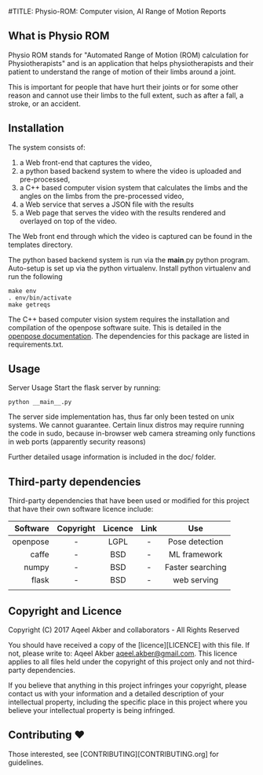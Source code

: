 #TITLE: Physio-ROM: Computer vision, AI Range of Motion Reports

## What is Physio ROM

Physio ROM stands for "Automated Range of Motion (ROM) calculation for Physiotherapists" and is an application that helps physiotherapists and
their patient to understand the range of motion of their limbs around a
joint.

This is important for people that have hurt their joints or for some other
reason and cannot use their limbs to the full extent, such as after a fall,
a stroke, or an accident.

## Installation

The system consists of:
1. a Web front-end that captures the video,
2. a python based backend system to where the video is uploaded and pre-processed,
3. a C++ based computer vision system that calculates the limbs and the angles
on the limbs from the pre-processed video,
4. a Web service that serves a JSON file with the results
5. a Web page that serves the video with the results rendered and overlayed on top of the video.

The Web front end through which the video is captured can be found in the templates directory.

The python based backend system is run via the __main__.py python program.
Auto-setup is set up via the python virtualenv. Install python virtualenv and run the
following

```
make env
. env/bin/activate
make getreqs
```

The C++ based computer vision system requires the installation and compilation of the
openpose software suite. This is detailed in the [openpose documentation](https://github.com/CMU-Perceptual-Computing-Lab/openpose/tree/master/doc). The dependencies for this package are listed in requirements.txt.

## Usage

Server Usage
Start the flask server by running:

```
python __main__.py
```

The server side implementation has, thus far only been tested on unix systems. We
cannot guarantee. Certain linux distros may require running the code in sudo, because 
in-browser web camera streaming only functions in web ports (apparently security reasons)



Further detailed usage information is included in the doc/ folder.

## Third-party dependencies

Third-party dependencies that have been used or modified for this
project that have their own software licence include:

| Software | Copyright | Licence | Link | Use              |
 ---------:|:---------:|:-------:|:----:|:----------------:|
| openpose | -         | LGPL    | -    | Pose detection   |
| caffe    | -         | BSD     | -    | ML framework     |
| numpy    | -         | BSD     | -    | Faster searching |
| flask    | -         | BSD     | -    | web serving      |
|          |           |         |      |                  |

## Copyright and Licence
Copyright (C) 2017 Aqeel Akber and collaborators - All Rights Reserved

You should have received a copy of the [licence][LICENCE] with this file. If not,
please write to: Aqeel Akber <aqeel.akber@gmail.com>. This licence
applies to all files held under the copyright of this project
only and not third-party dependencies.

If you believe that anything in this project infringes your
copyright, please contact us with your information and a detailed
description of your intellectual property, including the specific
place in this project where you believe your intellectual property is
being infringed.

## Contributing ♥

Those interested, see [CONTRIBUTING][CONTRIBUTING.org] for guidelines.
